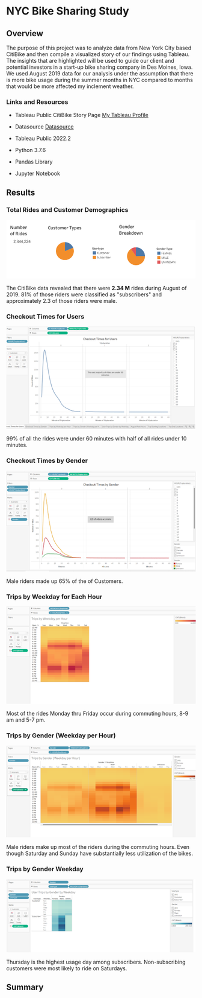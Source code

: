 # NYC Bike Sharing Study

## Overview

The purpose of this project was to analyze data from New York City based CitiBike and then compile a visualized story of our findings using Tableau. The insights that are highlighted will be used to guide our client and potential investors in a start-up bike sharing company in Des Moines, Iowa.  We used August 2019 data for our analysis under the assumption that there is more bike usage during the summer months in NYC compared to months that would be more affected my inclement weather. 

### Links and Resources

 * Tableau Public CitiBike Story Page
  [My Tableau Profile]()  
 
 * Datasource
  [Datasource](https://s3.amazonaws.com/tripdata/index.html)
   
 * Tableau Public 2022.2
    
 * Python 3.7.6
 
 * Pandas Library
 
 * Jupyter Notebook

## Results

### Total Rides and Customer Demographics

![Total_Rides_Demos](https://github.com/rloufoster/bikesharing/blob/main/Resources/TotalRidesUserGender.png?raw=true)

The CitiBike data revealed that there were **2.34 M** rides during August of 2019.  81% of those riders were classified as "subscribers" and approximately 2.3 of those riders were male.

### Checkout Times for Users

![CheckoutTimesforUsers](https://github.com/rloufoster/bikesharing/blob/main/Resources/Checkout_Times_For_Users_Image.png?raw=true)

99% of all the rides were under 60 minutes with half of all rides under 10 minutes.

### Checkout Times by Gender

![CheckoutTimesbyGender](https://github.com/rloufoster/bikesharing/blob/main/Resources/Checkout_Times_By_Gender_Image.png?raw=true)

Male riders made up 65% of the of Customers.

### Trips by Weekday for Each Hour

![WeekdayforEachHour](https://github.com/rloufoster/bikesharing/blob/main/Resources/Trips_By_Weekday_per_Hour.png?raw=true)

Most of the rides Monday thru Friday occur during commuting hours, 8-9 am and 5-7 pm.  

### Trips by Gender (Weekday per Hour)

![TripsbyGenderWeekdayPerHour](https://github.com/rloufoster/bikesharing/blob/main/Resources/Trips_By_Gender.png?raw=true)

Male riders make up most of the riders during the commuting hours.  Even though Saturday and Sunday have substantially less utilization of the bikes.

### Trips by Gender Weekday

![TripsbyGenderWeekday](https://github.com/rloufoster/bikesharing/blob/main/Resources/User%20Trips%20by%20Gender%20by%20Weekday.png?raw=true)

Thursday is the highest usage day among subscribers.  Non-subscribing customers were most likely to ride on Saturdays.

## Summary







